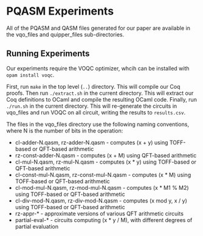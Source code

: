# PQASM Experiments

All of the PQASM and QASM files generated for our paper are available in the vqo_files and quipper_files sub-directories.

## Running Experiments

Our experiments require the VOQC optimizer, whcih can be installed with `opam install voqc`.

First, run `make` in the top level (`..`) directory. This will compile our Coq proofs. Then run `./extract.sh` in the current directory. This will extract our Coq definitions to OCaml and compile the resulting OCaml code. Finally, run `./run.sh` in the current directory. This will re-generate the circuits in vqo_files and run VOQC on all circuit, writing the results to `results.csv`.

The files in the vqo_files directory use the following naming conventions, where N is the number of bits in the operation:
* cl-adder-N.qasm, rz-adder-N.qasm - computes (x + y) using TOFF-based or QFT-based arithmetic
* rz-const-adder-N.qasm - computes (x + M) using QFT-based arithmetic
* cl-mul-N.qasm, rz-mul-N.qasm - computes (x * y) using TOFF-based or QFT-based arithmetic
* cl-const-mul-N.qasm, rz-const-mul-N.qasm - computes (x * M) using TOFF-based or QFT-based arithmetic
* cl-mod-mul-N.qasm, rz-mod-mul-N.qasm - computes (x * M1 % M2) using TOFF-based or QFT-based arithmetic
* cl-div-mod-N.qasm, rz-div-mod-N.qasm - computes (x mod y, x / y) using TOFF-based or QFT-based arithmetic
* rz-appr-* - approximate versions of various QFT arithmetic circuits
* partial-eval-* - circuits computing (x * y / M), with different degrees of partial evaluation
